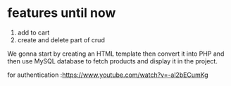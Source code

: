 # features until now
1. add to cart
2. create and delete part of crud


 We gonna start by creating an HTML template then convert it into PHP and then use MySQL database to fetch products and display it in the project.

for authentication :https://www.youtube.com/watch?v=-al2bECumKg